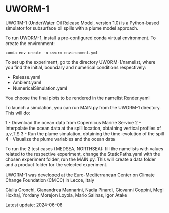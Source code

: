 # UWORM-1

UWORM-1 (UnderWater Oil Release Model, version 1.0) is a Python-based simulator for subsurface oil spills with a plume model approach.

To run UWORM-1, install a pre-configured conda virtual environment. To create the environment:

    conda env create -n uworm environment.yml

To set up the experiment, go to the directory UWORM-1/namelist, where you find the initial, boundary and numerical conditions respectively:

- Release.yaml
- Ambient.yaml
- NumericalSimulation.yaml

You choose the final plots to be rendered in the namelist Render.yaml

To launch a simulation, you can run MAIN.py from the UWORM-1 directory. This will do:

1 - Download the ocean data from Copernicus Marine Service
2 - Interpolate the ocean data at the spill location, obtaining vertical profiles of u,v,T,S
3 - Run the plume simulation, obtaining the time-evolution of the spill
4 - Visualize the plume variables and the ocean data

To run the 2 test cases (MEDSEA, NORTHSEA): fill the namelists with values related to the respective experiment, change the StaticPaths.yaml with the chosen experiment folder, run the MAIN.py. This will create a data folder and a product folder for the selected experiment.




UWORM-1 was developed at the Euro-Mediterranean Center on Climate Change Foundation (CMCC) in Lecce, Italy

Giulia Gronchi, Gianandrea Mannarini, Nadia Pinardi, Giovanni Coppini, 
Megi Hoxhaj, Yordany Morejon Loyola, Mario Salinas, Igor Atake

Latest update: 2024-06-08
